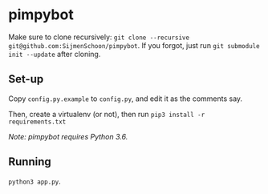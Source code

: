 # pimpybot
Make sure to clone recursively:
`git clone --recursive git@github.com:SijmenSchoon/pimpybot`.
If you forgot, just run `git submodule init --update` after cloning.

## Set-up
Copy `config.py.example` to `config.py`, and edit it as the comments say.

Then, create a virtualenv (or not), then run `pip3 install -r requirements.txt`

*Note: pimpybot requires Python 3.6.*


## Running
`python3 app.py`.